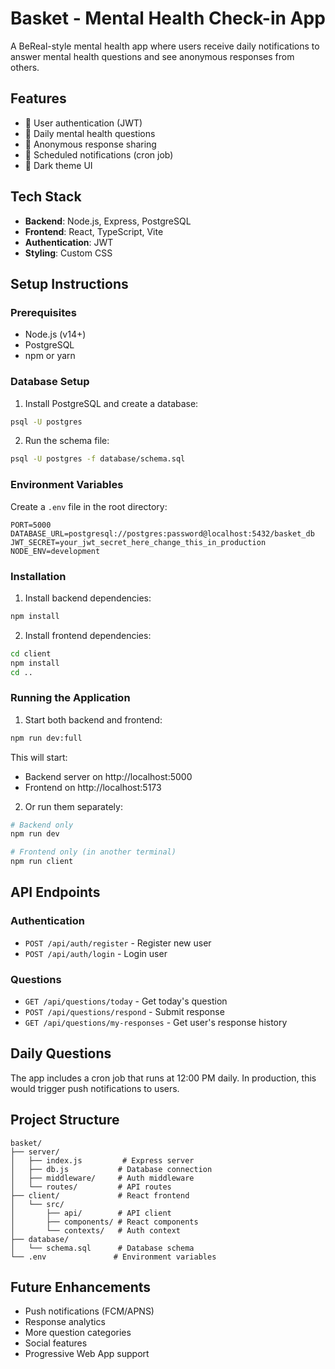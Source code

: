 # Basket - Mental Health Check-in App

A BeReal-style mental health app where users receive daily notifications to answer mental health questions and see anonymous responses from others.

## Features

- 🔐 User authentication (JWT)
- 📅 Daily mental health questions
- 💬 Anonymous response sharing
- 🔔 Scheduled notifications (cron job)
- 🎨 Dark theme UI

## Tech Stack

- **Backend**: Node.js, Express, PostgreSQL
- **Frontend**: React, TypeScript, Vite
- **Authentication**: JWT
- **Styling**: Custom CSS

## Setup Instructions

### Prerequisites

- Node.js (v14+)
- PostgreSQL
- npm or yarn

### Database Setup

1. Install PostgreSQL and create a database:
```bash
psql -U postgres
```

2. Run the schema file:
```bash
psql -U postgres -f database/schema.sql
```

### Environment Variables

Create a `.env` file in the root directory:
```
PORT=5000
DATABASE_URL=postgresql://postgres:password@localhost:5432/basket_db
JWT_SECRET=your_jwt_secret_here_change_this_in_production
NODE_ENV=development
```

### Installation

1. Install backend dependencies:
```bash
npm install
```

2. Install frontend dependencies:
```bash
cd client
npm install
cd ..
```

### Running the Application

1. Start both backend and frontend:
```bash
npm run dev:full
```

This will start:
- Backend server on http://localhost:5000
- Frontend on http://localhost:5173

2. Or run them separately:
```bash
# Backend only
npm run dev

# Frontend only (in another terminal)
npm run client
```

## API Endpoints

### Authentication
- `POST /api/auth/register` - Register new user
- `POST /api/auth/login` - Login user

### Questions
- `GET /api/questions/today` - Get today's question
- `POST /api/questions/respond` - Submit response
- `GET /api/questions/my-responses` - Get user's response history

## Daily Questions

The app includes a cron job that runs at 12:00 PM daily. In production, this would trigger push notifications to users.

## Project Structure

```
basket/
├── server/
│   ├── index.js         # Express server
│   ├── db.js           # Database connection
│   ├── middleware/     # Auth middleware
│   └── routes/         # API routes
├── client/             # React frontend
│   └── src/
│       ├── api/        # API client
│       ├── components/ # React components
│       └── contexts/   # Auth context
├── database/
│   └── schema.sql      # Database schema
└── .env               # Environment variables
```

## Future Enhancements

- Push notifications (FCM/APNS)
- Response analytics
- More question categories
- Social features
- Progressive Web App support